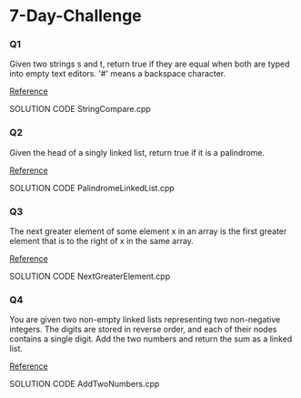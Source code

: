 # 7-Day-Challenge


### Q1
Given two strings s and t, return true if they are equal when both are typed into empty text editors. '#' means a backspace character.


[Reference](https://leetcode.com/problems/backspace-string-compare/)


SOLUTION CODE StringCompare.cpp


### Q2
Given the head of a singly linked list, return true if it is a palindrome.


[Reference](https://leetcode.com/problems/palindrome-linked-list/)


SOLUTION CODE PalindromeLinkedList.cpp


### Q3
The next greater element of some element x in an array is the first greater element that is to the right of x in the same array.

[Reference](https://leetcode.com/problems/next-greater-element-i/)


SOLUTION CODE NextGreaterElement.cpp


### Q4
You are given two non-empty linked lists representing two non-negative integers. The digits are stored in reverse order, and each of their nodes contains a single digit. Add the two numbers and return the sum as a linked list.

[Reference](https://leetcode.com/problems/add-two-numbers/)


SOLUTION CODE AddTwoNumbers.cpp
